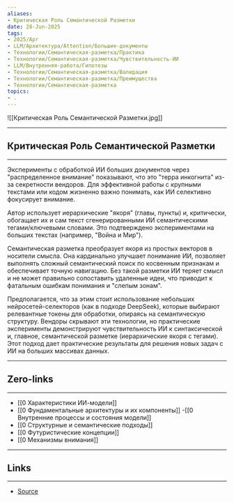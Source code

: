 ```yaml
---
aliases: 
- Критическая Роль Семантической Разметки 
date: 28-Jun-2025
tags:
- 2025/Apr
- LLM/Архитектура/Attention/Большие-документы
- Технологии/Семантическая-разметка/Практика
- Технологии/Семантическая-разметка/Чувствительность-ИИ
- LLM/Внутренняя-работа/Гипотезы
- Технологии/Семантическая-разметка/Валидация
- Технологии/Семантическая-разметка/Преимущества
- Технологии/Семантическая-разметка
topics:
- .
---
```

![[Критическая Роль Семантической Разметки.jpg]]

-----
##  Критическая Роль Семантической Разметки 
-----
Эксперименты с обработкой ИИ больших документов через "распределенное внимание" показывают, что это "терра инкогнита" из-за секретности вендоров. Для эффективной работы с крупными текстами или кодом жизненно важно понимать, как ИИ селективно фокусирует внимание.

Автор использует иерархические "якоря" (главы, пункты) и, критически, обогащает их и сам текст сгенерированными ИИ семантическими тегами/ключевыми словами. Это подтверждено экспериментами на больших текстах (например, "Война и Мир").

Семантическая разметка преобразует якоря из простых векторов в носители смысла. Она кардинально улучшает понимание ИИ, позволяет выполнять сложный семантический поиск по косвенным признакам и обеспечивает точную навигацию. Без такой разметки ИИ теряет смысл и не может правильно сопоставить удаленные идеи, что приводит к фатальным ошибкам понимания и "слепым зонам".

Предполагается, что за этим стоит использование небольших нейросетей-селекторов (как в подходе DeepSeek), которые выбирают релевантные токены для обработки, опираясь на семантическую структуру. Вендоры скрывают эти технологии, но практические эксперименты демонстрируют чувствительность ИИ к синтаксической и, главное, семантической разметке (иерархические якоря с тегами). Этот подход дает практические результаты для решения новых задач с ИИ на больших массивах данных.

---
## Zero-links
---
- [[0 Характеристики ИИ-модели]]
- [[0 Фундаментальные архитектуры и их компоненты]]
-[[0 Внутренние процессы и состояния модели]]
- [[0 Структурные и семантические подходы]]
- [[0 Футуристические концепции]]
- [[0 Механизмы внимания]]


---
## Links
---
- [Source](https://t.me/c/1467914348/61619)